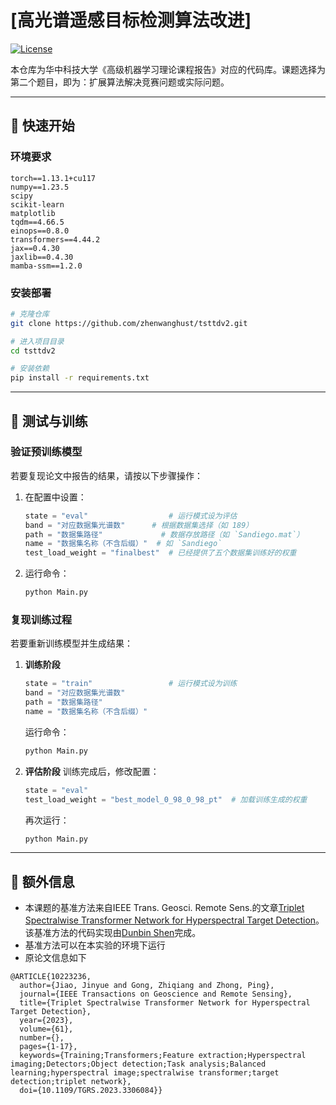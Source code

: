 # [高光谱遥感目标检测算法改进]

[![License](https://img.shields.io/badge/License-MIT-blue.svg)](https://opensource.org/licenses/MIT)

本仓库为华中科技大学《高级机器学习理论课程报告》对应的代码库。课题选择为第二个题目，即为：扩展算法解决竞赛问题或实际问题。

---

## 🚀 快速开始

### 环境要求
```text
torch==1.13.1+cu117
numpy==1.23.5
scipy
scikit-learn
matplotlib
tqdm==4.66.5
einops==0.8.0
transformers==4.44.2
jax==0.4.30
jaxlib==0.4.30
mamba-ssm==1.2.0
```

### 安装部署
```bash
# 克隆仓库
git clone https://github.com/zhenwanghust/tsttdv2.git

# 进入项目目录
cd tsttdv2

# 安装依赖
pip install -r requirements.txt
```
---

## 🚀 测试与训练


### **验证预训练模型**
若要复现论文中报告的结果，请按以下步骤操作：
1. 在配置中设置：
   ```python
   state = "eval"                  # 运行模式设为评估
   band = "对应数据集光谱数"      # 根据数据集选择（如 189）
   path = "数据集路径"             # 数据存放路径（如 `Sandiego.mat`）
   name = "数据集名称（不含后缀）"  # 如 `Sandiego`
   test_load_weight = "finalbest"  # 已经提供了五个数据集训练好的权重
   ```  
2. 运行命令：
   ```bash
   python Main.py
   ```

### **复现训练过程**
若要重新训练模型并生成结果：
1. **训练阶段**
   ```python
   state = "train"                 # 运行模式设为训练
   band = "对应数据集光谱数"       
   path = "数据集路径"             
   name = "数据集名称（不含后缀）"  
   ```  
   运行命令：
   ```bash
   python Main.py
   ```

2. **评估阶段**
   训练完成后，修改配置：
   ```python
   state = "eval"  
   test_load_weight = "best_model_0_98_0_98_pt"  # 加载训练生成的权重
   ```  
   再次运行：
   ```bash
   python Main.py
   ```

---


## 🚀 额外信息

- 本课题的基准方法来自IEEE Trans. Geosci. Remote Sens.的文章[Triplet Spectralwise Transformer Network for Hyperspectral Target Detection](https://github.com/shendb2022/TSTTD)。该基准方法的代码实现由[Dunbin Shen](https://github.com/shendb2022)完成。
- 基准方法可以在本实验的环境下运行
- 原论文信息如下
```
@ARTICLE{10223236,
  author={Jiao, Jinyue and Gong, Zhiqiang and Zhong, Ping},
  journal={IEEE Transactions on Geoscience and Remote Sensing}, 
  title={Triplet Spectralwise Transformer Network for Hyperspectral Target Detection}, 
  year={2023},
  volume={61},
  number={},
  pages={1-17},
  keywords={Training;Transformers;Feature extraction;Hyperspectral imaging;Detectors;Object detection;Task analysis;Balanced learning;hyperspectral image;spectralwise transformer;target detection;triplet network},
  doi={10.1109/TGRS.2023.3306084}}
```
  
